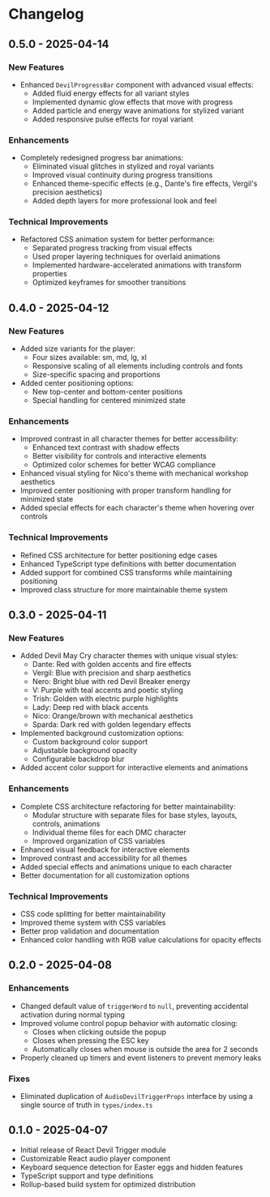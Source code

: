 # Changelog

## 0.5.0 - 2025-04-14

### New Features
- Enhanced `DevilProgressBar` component with advanced visual effects:
  - Added fluid energy effects for all variant styles
  - Implemented dynamic glow effects that move with progress
  - Added particle and energy wave animations for stylized variant
  - Added responsive pulse effects for royal variant

### Enhancements
- Completely redesigned progress bar animations:
  - Eliminated visual glitches in stylized and royal variants
  - Improved visual continuity during progress transitions
  - Enhanced theme-specific effects (e.g., Dante's fire effects, Vergil's precision aesthetics)
  - Added depth layers for more professional look and feel

### Technical Improvements
- Refactored CSS animation system for better performance:
  - Separated progress tracking from visual effects
  - Used proper layering techniques for overlaid animations
  - Implemented hardware-accelerated animations with transform properties
  - Optimized keyframes for smoother transitions

## 0.4.0 - 2025-04-12

### New Features
- Added size variants for the player:
  - Four sizes available: sm, md, lg, xl
  - Responsive scaling of all elements including controls and fonts
  - Size-specific spacing and proportions
- Added center positioning options:
  - New top-center and bottom-center positions
  - Special handling for centered minimized state

### Enhancements
- Improved contrast in all character themes for better accessibility:
  - Enhanced text contrast with shadow effects
  - Better visibility for controls and interactive elements
  - Optimized color schemes for better WCAG compliance
- Enhanced visual styling for Nico's theme with mechanical workshop aesthetics
- Improved center positioning with proper transform handling for minimized state
- Added special effects for each character's theme when hovering over controls

### Technical Improvements
- Refined CSS architecture for better positioning edge cases
- Enhanced TypeScript type definitions with better documentation
- Added support for combined CSS transforms while maintaining positioning
- Improved class structure for more maintainable theme system

## 0.3.0 - 2025-04-11

### New Features
- Added Devil May Cry character themes with unique visual styles:
  - Dante: Red with golden accents and fire effects
  - Vergil: Blue with precision and sharp aesthetics
  - Nero: Bright blue with red Devil Breaker energy
  - V: Purple with teal accents and poetic styling
  - Trish: Golden with electric purple highlights
  - Lady: Deep red with black accents
  - Nico: Orange/brown with mechanical aesthetics
  - Sparda: Dark red with golden legendary effects
- Implemented background customization options:
  - Custom background color support
  - Adjustable background opacity
  - Configurable backdrop blur
- Added accent color support for interactive elements and animations

### Enhancements
- Complete CSS architecture refactoring for better maintainability:
  - Modular structure with separate files for base styles, layouts, controls, animations
  - Individual theme files for each DMC character
  - Improved organization of CSS variables
- Enhanced visual feedback for interactive elements
- Improved contrast and accessibility for all themes
- Added special effects and animations unique to each character
- Better documentation for all customization options

### Technical Improvements
- CSS code splitting for better maintainability
- Improved theme system with CSS variables
- Better prop validation and documentation
- Enhanced color handling with RGB value calculations for opacity effects

## 0.2.0 - 2025-04-08

### Enhancements
- Changed default value of `triggerWord` to `null`, preventing accidental activation during normal typing
- Improved volume control popup behavior with automatic closing:
  - Closes when clicking outside the popup
  - Closes when pressing the ESC key
  - Automatically closes when mouse is outside the area for 2 seconds
- Properly cleaned up timers and event listeners to prevent memory leaks

### Fixes
- Eliminated duplication of `AudioDevilTriggerProps` interface by using a single source of truth in `types/index.ts`

## 0.1.0 - 2025-04-07

- Initial release of React Devil Trigger module
- Customizable React audio player component
- Keyboard sequence detection for Easter eggs and hidden features
- TypeScript support and type definitions
- Rollup-based build system for optimized distribution
